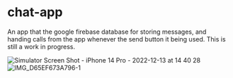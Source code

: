 # chat-app

An app that the google firebase database for storing messages, and handing calls from the app whenever the send button it being used.
This is still a work in progress.

![Simulator Screen Shot - iPhone 14 Pro - 2022-12-13 at 14 40 28](https://user-images.githubusercontent.com/90113324/207429131-6ea87d80-e1d0-48c2-9b6e-bacc5d102fd8.png)
![IMG_D65EF673A796-1](https://github.com/TysonWalkerII/chat-app/assets/90113324/4c445a21-7155-4898-a0e3-270879d19a19)
